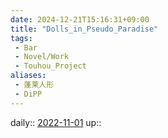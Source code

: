 ```yaml
---
date: 2024-12-21T15:16:31+09:00
title: "Dolls_in_Pseudo_Paradise"
tags:
 - Bar
 - Novel/Work
 - Touhou_Project
aliases:
 - 蓬莱人形
 - DiPP
---
```


daily:: [2022-11-01](Daily_Note/2022-11-01.md)
up:: 